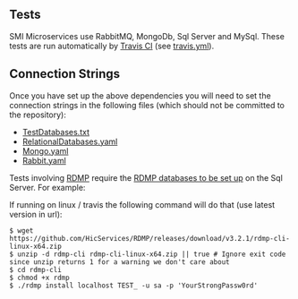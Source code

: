 ## Tests

SMI Microservices use RabbitMQ, MongoDb, Sql Server and MySql. These tests are run automatically by [Travis CI](https://travis-ci.org/SMI/SmiServices) (see [travis.yml](.travis.yml)).

## Connection Strings

Once you have set up the above dependencies you will need to set the connection strings in the following files (which should not be committed to the repository):

-   [TestDatabases.txt](./tests/common/Smi.Common.Tests/TestDatabases.txt)
-   [RelationalDatabases.yaml](./tests/common/Smi.Common.Tests/RelationalDatabases.yaml)
-   [Mongo.yaml](./tests/common/Smi.Common.Tests/Mongo.yaml)
-   [Rabbit.yaml](./tests/common/Smi.Common.Tests/Rabbit.yaml)

Tests involving [RDMP](https://github.com/HicServices/RDMP/) require the [RDMP databases to be set up](https://github.com/HicServices/RDMP/blob/develop/Documentation/CodeTutorials/Tests.md#database-tests) on the Sql Server. For example:

If running on linux / travis the following command will do that (use latest version in url):

```
$ wget https://github.com/HicServices/RDMP/releases/download/v3.2.1/rdmp-cli-linux-x64.zip
$ unzip -d rdmp-cli rdmp-cli-linux-x64.zip || true # Ignore exit code since unzip returns 1 for a warning we don't care about
$ cd rdmp-cli
$ chmod +x rdmp
$ ./rdmp install localhost TEST_ -u sa -p 'YourStrongPassw0rd'
```
